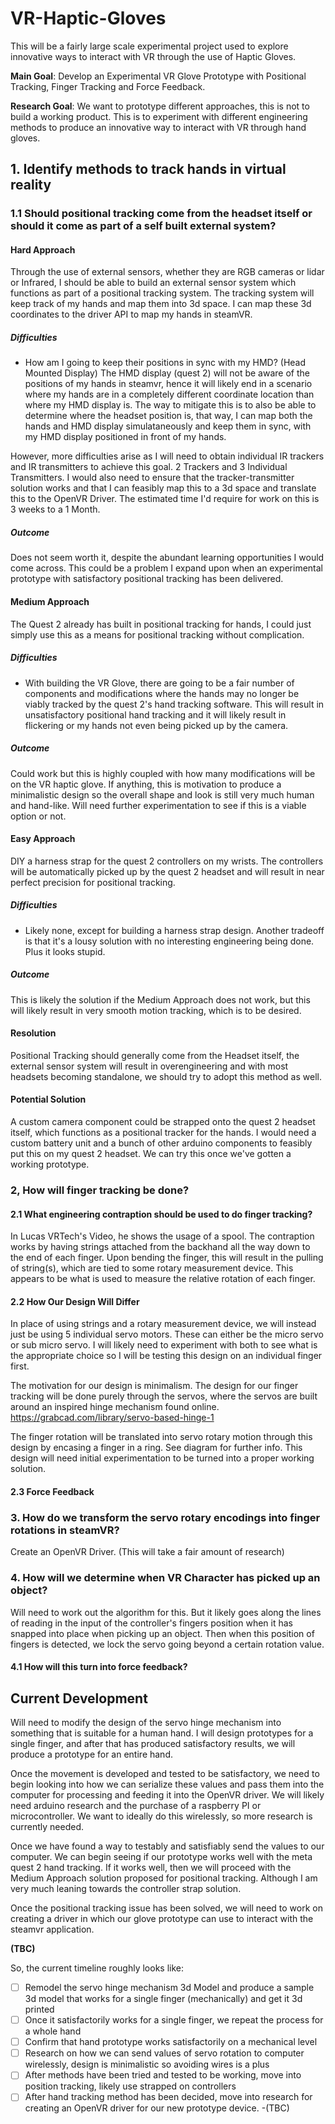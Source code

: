 # VR-Haptic-Gloves
This will be a fairly large scale experimental project used to explore innovative ways to interact with VR through the use of Haptic Gloves.

**Main Goal**: Develop an Experimental VR Glove Prototype with Positional Tracking, Finger Tracking and Force Feedback.

**Research Goal**: We want to prototype different approaches, this is not to build a working product. This is to experiment with different engineering methods
to produce an innovative way to interact with VR through hand gloves.

## 1. Identify methods to track hands in virtual reality

### 1.1 Should positional tracking come from the headset itself or should it come as part of a self built external system?

#### Hard Approach 

Through the use of external sensors, whether they are RGB cameras or lidar or Infrared, I should be able to build an external sensor system which functions 
as part of a positional tracking system. The tracking system will keep track of my hands and map them into 3d space. I can map these 3d coordinates to the driver API to
map my hands in steamVR. 

##### Difficulties
- How am I going to keep their positions in sync with my HMD? (Head Mounted Display)
The HMD display (quest 2) will not be aware of the positions of my hands in steamvr, hence it will likely end in a scenario where my hands are in a completely 
different coordinate location than where my HMD display is. The way to mitigate this is to also be able to determine where the headset position is, that way, I can map both 
the hands and HMD display simulataneously and keep them in sync, with my HMD display positioned in front of my hands. 

However, more difficulties arise as I will need to obtain individual IR trackers and IR transmitters to achieve this goal. 2 Trackers and 3 Individual Transmitters.
I would also need to ensure that the tracker-transmitter solution works and that I can feasibly map this to a 3d space and translate this to the OpenVR Driver. The estimated
time I'd require for work on this is 3 weeks to a 1 Month. 

##### Outcome
Does not seem worth it, despite the abundant learning opportunities I would come across. This could be a problem I expand upon when an experimental prototype with
satisfactory positional tracking has been delivered.

#### Medium Approach
The Quest 2 already has built in positional tracking for hands, I could just simply use this as a means for positional tracking without complication.

##### Difficulties
- With building the VR Glove, there are going to be a fair number of components and modifications where the hands may no longer be viably tracked by the quest 2's
hand tracking software. This will result in unsatisfactory positional hand tracking and it will likely result in flickering or my hands not even being picked up by the camera.

##### Outcome
Could work but this is highly coupled with how many modifications will be on the VR haptic glove. If anything, this is motivation to produce a minimalistic design
so the overall shape and look is still very much human and hand-like. Will need further experimentation to see if this is a viable option or not. 

#### Easy Approach
DIY a harness strap for the quest 2 controllers on my wrists. The controllers will be automatically picked up by the quest 2 headset and will result in 
near perfect precision for positional tracking. 

##### Difficulties
- Likely none, except for building a harness strap design. Another tradeoff is that it's a lousy solution with no interesting engineering being done. Plus it looks stupid.

##### Outcome
This is likely the solution if the Medium Approach does not work, but this will likely result in very smooth motion tracking, which is to be desired.

#### Resolution
Positional Tracking should generally come from the Headset itself, the external sensor system will result in overengineering and with most headsets becoming
standalone, we should try to adopt this method as well. 

#### Potential Solution
A custom camera component could be strapped onto the quest 2 headset itself, which functions as a positional tracker for the hands. 
I would need a custom battery unit and a bunch of other arduino components to feasibly put this on my quest 2 headset. We can try this once we've gotten a working prototype.

### 2, How will finger tracking be done? 

#### 2.1 What engineering contraption should be used to do finger tracking?

In Lucas VRTech's Video, he shows the usage of a spool. The contraption works by having strings attached from the backhand all the way down to the end of each finger.
Upon bending the finger, this will result in the pulling of string(s), which are tied to some rotary measurement device. This appears to be what is used to measure the 
relative rotation of each finger. 

#### 2.2 How Our Design Will Differ

In place of using strings and a rotary measurement device, we will instead just be using 5 individual servo motors. These can either be the micro servo or sub micro servo. I
will likely need to experiment with both to see what is the appropriate choice so I will be testing this design on an individual finger first. 

The motivation for our design is minimalism. The design for our finger tracking will be done purely through the servos, where the servos are built around an inspired
hinge mechanism found online. https://grabcad.com/library/servo-based-hinge-1 

The finger rotation will be translated into servo rotary motion through this design by encasing a finger in a ring. See diagram for further info.
This design will need initial experimentation to be turned into a proper working solution.

#### 2.3 Force Feedback

### 3. How do we transform the servo rotary encodings into finger rotations in steamVR?

Create an OpenVR Driver. (This will take a fair amount of research)

### 4. How will we determine when VR Character has picked up an object?

Will need to work out the algorithm for this. But it likely goes along the lines of reading in the input of the controller's fingers position when it has snapped into place
when picking up an object. Then when this position of fingers is detected, we lock the servo going beyond a certain rotation value.

#### 4.1 How will this turn into force feedback?

## Current Development

Will need to modify the design of the servo hinge mechanism into something that is suitable for a human hand. I will design prototypes for a single finger, and after that has produced satisfactory results, we will produce a prototype for an entire hand. 

Once the movement is developed and tested to be satisfactory, we need to begin looking into how we can serialize these values and pass them into the computer for processing and feeding it into the OpenVR driver. We will likely need arduino research and the purchase of a raspberry PI or microcontroller. We want to ideally do this wirelessly, so more research is currently needed.

Once we have found a way to testably and satisfiably send the values to our computer. We can begin seeing if our prototype works well with the meta quest 2 hand tracking. If it works well, then we will proceed with the Medium Approach solution proposed for positional tracking. Although I am very much leaning towards the controller strap solution.

Once the positional tracking issue has been solved, we will need to work on creating a driver in which our glove prototype can use to interact with the steamvr application. 

**(TBC)**

So, the current timeline roughly looks like:
- [ ] Remodel the servo hinge mechanism 3d Model and produce a sample 3d model that works for a single finger (mechanically) and get it 3d printed
- [ ] Once it satisfactorily works for a single finger, we repeat the process for a whole hand
- [ ] Confirm that hand prototype works satisfactorily on a mechanical level
- [ ] Research on how we can send values of servo rotation to computer wirelessly, design is minimalistic so avoiding wires is a plus
- [ ] After methods have been tried and tested to be working, move into position tracking, likely use strapped on controllers
- [ ] After hand tracking method has been decided, move into research for creating an OpenVR driver for our new prototype device.
-(TBC)
